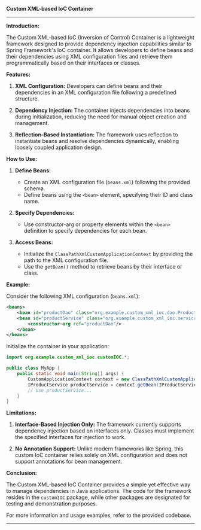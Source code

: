 **Custom XML-based IoC Container**

---

**Introduction:**

The Custom XML-based IoC (Inversion of Control) Container is a lightweight framework designed to provide dependency injection capabilities similar to Spring Framework's IoC container. It allows developers to define beans and their dependencies using XML configuration files and retrieve them programmatically based on their interfaces or classes.

**Features:**

1. **XML Configuration:** Developers can define beans and their dependencies in an XML configuration file following a predefined structure.

2. **Dependency Injection:** The container injects dependencies into beans during initialization, reducing the need for manual object creation and management.

3. **Reflection-Based Instantiation:** The framework uses reflection to instantiate beans and resolve dependencies dynamically, enabling loosely coupled application design.

**How to Use:**

1. **Define Beans:**
    - Create an XML configuration file (`beans.xml`) following the provided schema.
    - Define beans using the `<bean>` element, specifying their ID and class name.

2. **Specify Dependencies:**
    - Use constructor-arg or property elements within the `<bean>` definition to specify dependencies for each bean.

3. **Access Beans:**
    - Initialize the `ClassPathXmlCustomApplicationContext` by providing the path to the XML configuration file.
    - Use the `getBean()` method to retrieve beans by their interface or class.

**Example:**

Consider the following XML configuration (`beans.xml`):

```xml
<beans>
    <bean id="productDao" class="org.example.custom_xml_ioc.dao.ProductDaoImpl"/>
    <bean id="productService" class="org.example.custom_xml_ioc.service.ProductService">
        <constructor-arg ref="productDao"/>
    </bean>
</beans>
```

Initialize the container in your application:

```java
import org.example.custom_xml_ioc.customIOC.*;

public class MyApp {
    public static void main(String[] args) {
        CustomApplicationContext context = new ClassPathXmlCustomApplicationContext("beans.xml");
        IProductService productService = context.getBean(IProductService.class);
        // Use productService...
    }
}
```

**Limitations:**

1. **Interface-Based Injection Only:** The framework currently supports dependency injection based on interfaces only. Classes must implement the specified interfaces for injection to work.

2. **No Annotation Support:** Unlike modern frameworks like Spring, this custom IoC container relies solely on XML configuration and does not support annotations for bean management.

**Conclusion:**

The Custom XML-based IoC Container provides a simple yet effective way to manage dependencies in Java applications. The code for the framework resides in the `customIOC` package, while other packages are designated for testing and demonstration purposes.

For more information and usage examples, refer to the provided codebase.

---
